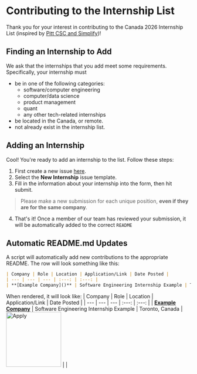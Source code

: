 # Contributing to the Internship List
Thank you for your interest in contributing to the Canada 2026 Internship List (inspired by [Pitt CSC and Simplify](https://github.com/SimplifyJobs/Summer2024-Internships))!

## Finding an Internship to Add
We ask that the internships that you add meet some requirements. Specifically, your internship must
- be in one of the following categories:
    - software/computer engineering
    - computer/data science
    - product management
    - quant
    - any other tech-related internships
- be located in the Canada, or remote.
- not already exist in the internship list.

## Adding an Internship
Cool! You're ready to add an internship to the list. Follow these steps:

1) First create a new issue [here](https://github.com/mubeenmohammed/canada-2026-internships/issues/new/choose).
2) Select the **New Internship** issue template.
3) Fill in the information about your internship into the form, then hit submit.
> Please make a new submission for each unique position, **even if they are for the same company**.
4) That's it! Once a member of our team has reviewed your submission, it will be automatically added to the correct `README`

## Automatic README.md Updates
A script will automatically add new contributions to the appropriate README. The row will look something like this:
```md
| Company | Role | Location | Application/Link | Date Posted |
| --- | --- | --- | :---: | :---: |
| **[Example Company]()** | Software Engineering Internship Example | Toronto, Canada | <img src="https://i.imgur.com/5JF7mJI.png" width="150" alt="Apply"> |  |
```

When rendered, it will look like:
| Company | Role | Location | Application/Link | Date Posted |
| --- | --- | --- | :---: | :---: |
| **[Example Company]()** | Software Engineering Internship Example | Toronto, Canada | <img src="https://i.imgur.com/5JF7mJI.png" width="150" alt="Apply"> |  |
